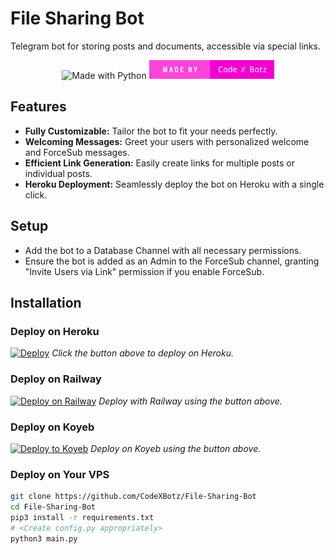 # File Sharing Bot

Telegram bot for storing posts and documents, accessible via special links.

<div align="center">
  <img src="http://ForTheBadge.com/images/badges/made-with-python.svg" width ="200" alt="Made with Python">
  <img src="https://github.com/CodeXBotz/PyrogramGenStr/blob/main/resources/madebycodex-badge.svg" width="200" alt="Made by CodeXBotz">
</div>

## Features

- **Fully Customizable:** Tailor the bot to fit your needs perfectly.
- **Welcoming Messages:** Greet your users with personalized welcome and ForceSub messages.
- **Efficient Link Generation:** Easily create links for multiple posts or individual posts.
- **Heroku Deployment:** Seamlessly deploy the bot on Heroku with a single click.

## Setup

- Add the bot to a Database Channel with all necessary permissions.
- Ensure the bot is added as an Admin to the ForceSub channel, granting "Invite Users via Link" permission if you enable ForceSub.

## Installation

### Deploy on Heroku

[![Deploy](https://www.herokucdn.com/deploy/button.svg)](https://heroku.com/deploy)
*Click the button above to deploy on Heroku.*

### Deploy on Railway

[![Deploy on Railway](https://railway.app/button.svg)](https://railway.app/new/template/1jKLr4)
*Deploy with Railway using the button above.*

### Deploy on Koyeb

[![Deploy to Koyeb](https://www.koyeb.com/static/images/deploy/button.svg)](https://app.koyeb.com/deploy?type=git&repository=github.com/CodeXBotz/File-Sharing-Bot&branch=koyeb&name=filesharingbot)
*Deploy on Koyeb using the button above.*

### Deploy on Your VPS

```bash
git clone https://github.com/CodeXBotz/File-Sharing-Bot
cd File-Sharing-Bot
pip3 install -r requirements.txt
# <Create config.py appropriately>
python3 main.py
